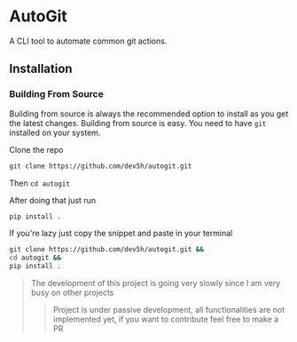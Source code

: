 # AutoGit

A CLI tool to automate common git actions.

## Installation

<!-- ### Using PIP
Use directly `pip install agit`

    However, please note that pip installation will not provide the most recent version of autogit and may contain deprecated contents. It's always recommended to use `this` repo to install autogut -->

### Building From Source

Building from source is always the recommended option to install as you get the latest changes. Building from source is easy. You need to have `git` installed on your system.

Clone the repo

```bash
git clone https://github.com/dev5h/autogit.git
```

Then `cd autogit`

After doing that just run

```bash
pip install .
```

If you're lazy just copy the snippet and paste in your terminal

```bash
git clone https://github.com/dev5h/autogit.git &&
cd autogit &&
pip install .
```

> The development of this project is going very slowly since I am very busy on other projects
>
> > Project is under passive development, all functionalities are not implemented yet, if you want to contribute feel free to make a PR
